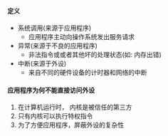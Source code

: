 #### 定义
* 系统调用(来源于应用程序)
    * 应用程序主动向操作系统发出服务请求
* 异常(来源于不良的应用程序)
    * 非法指令或或者其他坏的处理状态(如: 内存出错)
* 中断(来源于外设)
    * 来自不同的硬件设备的计时器和网络的中断

#### 应用程序为何不能直接访问外设
1. 在计算机运行时， 内核是被信任的第三方
2. 只有内核可以执行特权指令
3. 为了方便应用程序，屏蔽外设的复杂性
